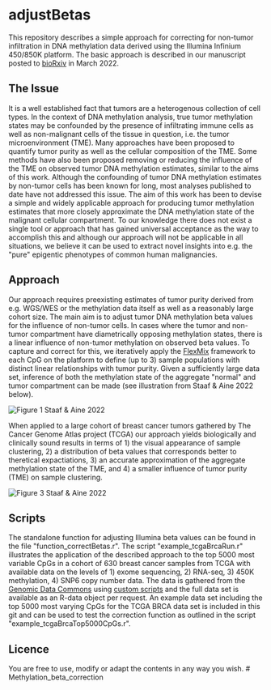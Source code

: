 # adjustBetas
This repository describes a simple approach for correcting for non-tumor infiltration in DNA methylation data derived using the Illumina Infinium 450/850K platform. The basic approach is described in our manuscript posted to [bioRxiv](https://doi.org/10.1101/2022.03.04.483052) in March 2022.

## The Issue
It is a well established fact that tumors are a heterogenous collection of cell types. In the context of DNA methylation analysis, true tumor methylation states may be confounded by the presence of infiltrating immune cells as well as non-malignant cells of the tissue in question, i.e. the tumor microenvironment (TME). Many approaches have been proposed to quantify tumor purity as well as the cellular composition of the TME. Some methods have also been proposed removing or reducing the influence of the TME on observed tumor DNA methylation estimates, similar to the aims of this work. Although the confounding of tumor DNA methylation estimates by non-tumor cells has been known for long, most analyses published to date have not addressed this issue. The aim of this work has been to devise a simple and widely applicable approach for producing tumor methylation estimates that more closely approximate the DNA methylation state of the malignant cellular compartment. To our knowledge there does not exist a single tool or approach that has gained universal acceptance as the way to accomplish this and although our approach will not be applicable in all situations, we believe it can be used to extract novel insights into e.g. the "pure" epigentic phenotypes of common human malignancies. 

## Approach
Our approach requires preexisting estimates of tumor purity derived from e.g. WGS/WES or the methylation data itself as well as a reasonably large cohort size. The main aim is to adjust tumor DNA methylation beta values for the influence of non-tumor cells. In cases where the tumor and non-tumor compartment have diametrically opposing methylation states, there is a linear influence of non-tumor methylation on observed beta values. To capture and correct for this, we iteratively apply the [FlexMix](https://cran.r-project.org/web/packages/flexmix) framework to each CpG on the platform to define (up to 3) sample populations with distinct linear relationships with tumor purity. Given a sufficiently large data set, inference of both the methylation state of the aggregate "normal" and tumor compartment can be made (see illustration from Staaf & Aine 2022 below).

![Figure 1 Staaf & Aine 2022](images/fig1.png?raw=true)

When applied to a large cohort of breast cancer tumors gathered by The Cancer Genome Atlas project (TCGA) our approach yields biologically and clinically sound results in terms of 1) the visual appearance of sample clustering, 2) a distribution of beta values that corresponds better to theretical expactiations, 3) an accurate approximation of the aggregate methylation state of the TME, and 4) a smaller influence of tumor purity (TME) on sample clustering.

![Figure 3 Staaf & Aine 2022](images/fig3.png?raw=true)

## Scripts 
The standalone function for adjusting Illumina beta values can be found in the file "function_correctBetas.r". The script "example_tcgaBrcaRun.r" illustrates the application of the described approach to the top 5000 most variable CpGs in a cohort of 630 breast cancer samples from TCGA with available data on the levels of 1) exome sequencing, 2) RNA-seq, 3) 450K methylation, 4) SNP6 copy number data. The data is gathered from the [Genomic Data Commons](https://portal.gdc.cancer.gov/) using [custom scripts](https://github.com/StaafLab/tcgaBrca) and the full data set is available as an R-data object per request. An example data set including the top 5000 most varying CpGs for the TCGA BRCA data set is included in this git and can be used to test the correction function as outlined in the script "example_tcgaBrcaTop5000CpGs.r".

## Licence
You are free to use, modify or adapt the contents in any way you wish. # Methylation_beta_correction
